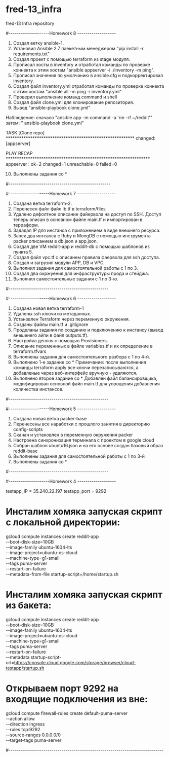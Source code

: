 # fred-13_infra
fred-13 Infra repository

#--------------------Homework 8 -------------------

1. Создал ветку ansible-1.
2. Установил Ansible 2.7 паекетным менеджером "pip install -r requirements.txt"
3. Создал проект с помощью terraform из stage модуля.
4. Прописал хосты в inventory и отработал команды по проверке коннекта к этим хостам "ansible appserver -i ./inventory -m ping".
5. Прописал значения по умолчанию в ansible.cfg и подкорректировал inventory.
6. Создал файл inventory.yml отработал команды по проверке коннекта к этим хостам "ansible all -m ping -i inventory.yml"
7. Проверил выполнение команд command и shell
8. Создал файл clone.yml для клонирование репозитория.
9. Вывод "ansible-playbook clone.yml"

Наблюдение: 
сначало "ansible app -m command -a 'rm -rf ~/reddit'" 
затем: " ansible-playbook clone.yml"

TASK [Clone repo] **********************************************************
changed: [appserver]

PLAY RECAP *****************************************************************
appserver                  : ok=2    changed=1    unreachable=0    failed=0

10. Выполнены задания со *

#--------------------------------------------------


#--------------------Homework 7 -------------------

1. Создана ветка terraform-2.
2. Перенесен файл файл lb.tf в terraform/files
3. Удалено дефолтное описание файервола на доступ по SSH. Доступ теперь описан в основном файле main.tf и импортирован в терраформ.
4. Зададал IP для инстанса с приложением в виде внешнего ресурса.
5. Запек два интсанса с Ruby и MongDB с помощью инструмента packer описанием в 
db.json и app.json.
6. Создал две VM reddit-app и reddit-db с помощью шаблонов из пункта 5.
7. Создал файл vpc.tf с описанем правила фаервола для ssh доступа.
8. Создал и загрузил модули APP, DB и VPC.
9. Выполнил задания для самостоятельной работы с 1 по 3.
10. Создал два окржуения для инфраструктуры прода и стейджа.
11. Выполнил самостоятельные задания с 1 по 3-ю.

#-------------------------------------------------

#--------------------Homework 6 -------------------

1. Создана новая ветка terraform-1
2. Удалены ssh ключи из метаданных.
3. Установлен Terraform через переменную окружения.
4. Созданы файлы main.tf и .gitignore
5. Проделаны задания по созданию и подключению к инстансу (вывод внешенего айпи в файл outputs.tf).
6. Настройка деплоя с помощью Provisioners.
7. Описание переменнных в файле variables.tf и их определение в terraform.tfvars
8. Выполнены задания для самостоятельного разбора с 1 по 4-й.
9. Выполнено 1-е задание со * Примечание: после выполнения команды terraform apply все ключи перезаписываются,
а добавленые через веб-интерфейс вручную - удаляются.
10. Выполнено второе задание со * Добавлен файл балансировщика, модифицирован основной файл main.tf
для упрощения добавления количества инстансов.

#-------------------------------------------------


#--------------------Homework 5 -------------------

1. Создана новая ветка packer-base
2. Перенесены все наработки с прошлого занятия в директорию config-scripts
3. Скачан и установлен в переменную окружения packer
4. Настроена синхронизация терминала с проектом в google cloud 
5. Собран шаблон ubuntu16.json и на его основе создан базовый образ reddit-base
6. Выполнены задания для самостоятельной работы с 1 по 3-й
7. Выполнены задания со *


#-------------------------------------------------


#--------------------Homework 4 -------------------

testapp_IP = 35.240.22.197
testapp_port = 9292

# Инсталим хомяка запуская скрипт с локальной директории:

gcloud compute instances create reddit-app\
  --boot-disk-size=10GB \
  --image-family ubuntu-1604-lts \
  --image-project=ubuntu-os-cloud \
  --machine-type=g1-small \
  --tags puma-server \
  --restart-on-failure \
  --metadata-from-file startup-script=/home/startup.sh

# Инсталим хомяка запуская скрипт из бакета:

gcloud compute instances create reddit-app\
  --boot-disk-size=10GB \
  --image-family ubuntu-1604-lts \
  --image-project=ubuntu-os-cloud \
  --machine-type=g1-small \
  --tags puma-server \
  --restart-on-failure \
  --metadata startup-script-url=https://console.cloud.google.com/storage/browser/cloud-testapp/startup.sh

# Открываем порт 9292 на входящие подключения из вне:
gcloud compute firewall-rules create default-puma-server \
    --action allow \
    --direction ingress \
    --rules tcp:9292 \
    --source-ranges 0.0.0.0/0 \
    --target-tags puma-server

#----------------------------------------------------------------------------
